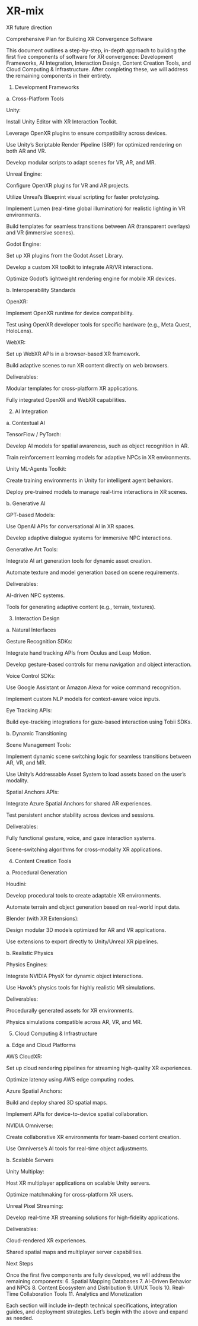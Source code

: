 # XR-mix
XR future direction 

Comprehensive Plan for Building XR Convergence Software

This document outlines a step-by-step, in-depth approach to building the first five components of software for XR convergence: Development Frameworks, AI Integration, Interaction Design, Content Creation Tools, and Cloud Computing & Infrastructure. After completing these, we will address the remaining components in their entirety.

1. Development Frameworks

a. Cross-Platform Tools

Unity:

Install Unity Editor with XR Interaction Toolkit.

Leverage OpenXR plugins to ensure compatibility across devices.

Use Unity’s Scriptable Render Pipeline (SRP) for optimized rendering on both AR and VR.

Develop modular scripts to adapt scenes for VR, AR, and MR.

Unreal Engine:

Configure OpenXR plugins for VR and AR projects.

Utilize Unreal’s Blueprint visual scripting for faster prototyping.

Implement Lumen (real-time global illumination) for realistic lighting in VR environments.

Build templates for seamless transitions between AR (transparent overlays) and VR (immersive scenes).

Godot Engine:

Set up XR plugins from the Godot Asset Library.

Develop a custom XR toolkit to integrate AR/VR interactions.

Optimize Godot’s lightweight rendering engine for mobile XR devices.

b. Interoperability Standards

OpenXR:

Implement OpenXR runtime for device compatibility.

Test using OpenXR developer tools for specific hardware (e.g., Meta Quest, HoloLens).

WebXR:

Set up WebXR APIs in a browser-based XR framework.

Build adaptive scenes to run XR content directly on web browsers.

Deliverables:

Modular templates for cross-platform XR applications.

Fully integrated OpenXR and WebXR capabilities.

2. AI Integration

a. Contextual AI

TensorFlow / PyTorch:

Develop AI models for spatial awareness, such as object recognition in AR.

Train reinforcement learning models for adaptive NPCs in XR environments.

Unity ML-Agents Toolkit:

Create training environments in Unity for intelligent agent behaviors.

Deploy pre-trained models to manage real-time interactions in XR scenes.

b. Generative AI

GPT-based Models:

Use OpenAI APIs for conversational AI in XR spaces.

Develop adaptive dialogue systems for immersive NPC interactions.

Generative Art Tools:

Integrate AI art generation tools for dynamic asset creation.

Automate texture and model generation based on scene requirements.

Deliverables:

AI-driven NPC systems.

Tools for generating adaptive content (e.g., terrain, textures).

3. Interaction Design

a. Natural Interfaces

Gesture Recognition SDKs:

Integrate hand tracking APIs from Oculus and Leap Motion.

Develop gesture-based controls for menu navigation and object interaction.

Voice Control SDKs:

Use Google Assistant or Amazon Alexa for voice command recognition.

Implement custom NLP models for context-aware voice inputs.

Eye Tracking APIs:

Build eye-tracking integrations for gaze-based interaction using Tobii SDKs.

b. Dynamic Transitioning

Scene Management Tools:

Implement dynamic scene switching logic for seamless transitions between AR, VR, and MR.

Use Unity’s Addressable Asset System to load assets based on the user’s modality.

Spatial Anchors APIs:

Integrate Azure Spatial Anchors for shared AR experiences.

Test persistent anchor stability across devices and sessions.

Deliverables:

Fully functional gesture, voice, and gaze interaction systems.

Scene-switching algorithms for cross-modality XR applications.

4. Content Creation Tools

a. Procedural Generation

Houdini:

Develop procedural tools to create adaptable XR environments.

Automate terrain and object generation based on real-world input data.

Blender (with XR Extensions):

Design modular 3D models optimized for AR and VR applications.

Use extensions to export directly to Unity/Unreal XR pipelines.

b. Realistic Physics

Physics Engines:

Integrate NVIDIA PhysX for dynamic object interactions.

Use Havok’s physics tools for highly realistic MR simulations.

Deliverables:

Procedurally generated assets for XR environments.

Physics simulations compatible across AR, VR, and MR.

5. Cloud Computing & Infrastructure

a. Edge and Cloud Platforms

AWS CloudXR:

Set up cloud rendering pipelines for streaming high-quality XR experiences.

Optimize latency using AWS edge computing nodes.

Azure Spatial Anchors:

Build and deploy shared 3D spatial maps.

Implement APIs for device-to-device spatial collaboration.

NVIDIA Omniverse:

Create collaborative XR environments for team-based content creation.

Use Omniverse’s AI tools for real-time object adjustments.

b. Scalable Servers

Unity Multiplay:

Host XR multiplayer applications on scalable Unity servers.

Optimize matchmaking for cross-platform XR users.

Unreal Pixel Streaming:

Develop real-time XR streaming solutions for high-fidelity applications.

Deliverables:

Cloud-rendered XR experiences.

Shared spatial maps and multiplayer server capabilities.

Next Steps

Once the first five components are fully developed, we will address the remaining components:
6. Spatial Mapping Databases
7. AI-Driven Behavior and NPCs
8. Content Ecosystem and Distribution
9. UI/UX Tools
10. Real-Time Collaboration Tools
11. Analytics and Monetization

Each section will include in-depth technical specifications, integration guides, and deployment strategies. Let’s begin with the above and expand as needed.
